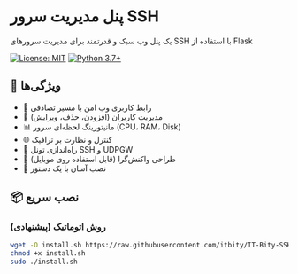 # پنل مدیریت سرور SSH

یک پنل وب سبک و قدرتمند برای مدیریت سرورهای SSH با استفاده از Flask

[![License: MIT](https://img.shields.io/badge/License-MIT-yellow.svg)](https://opensource.org/licenses/MIT)
[![Python 3.7+](https://img.shields.io/badge/python-3.7+-blue.svg)](https://www.python.org/downloads/)

## 🌟 ویژگی‌ها

- 🔐 رابط کاربری وب امن با مسیر تصادفی
- 👥 مدیریت کاربران (افزودن، حذف، ویرایش)
- 📊 مانیتورینگ لحظه‌ای سرور (CPU، RAM، Disk)
- 🌐 کنترل و نظارت بر ترافیک
- 🔧 راه‌اندازی تونل SSH و UDPGW
- 📱 طراحی واکنش‌گرا (قابل استفاده روی موبایل)
- 🚀 نصب آسان با یک دستور

## 📦 نصب سریع

### روش اتوماتیک (پیشنهادی)
```bash
wget -O install.sh https://raw.githubusercontent.com/itbity/IT-Bity-SSH-Panel/main/install.sh
chmod +x install.sh
sudo ./install.sh